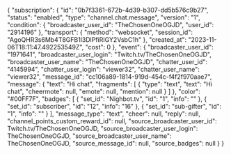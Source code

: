 {
  "subscription": {
    "id": "0b7f3361-672b-4d39-b307-dd5b576c9b27",
    "status": "enabled",
    "type": "channel.chat.message",
    "version": "1",
    "condition": {
      "broadcaster_user_id": "TheChosenOneOGJD",
      "user_id": "2914196"
    },
    "transport": {
      "method": "websocket",
      "session_id": "AgoQHR3s6Mb4T8GFB1l3DlPfiRIGY2VsbC1h"
    },
    "created_at": "2023-11-06T18:11:47.492253549Z",
    "cost": 0
  },
  "event": {
    "broadcaster_user_id": "1971641",
    "broadcaster_user_login": "Twitch.tv/TheChosenOneOGJD",
    "broadcaster_user_name": "TheChosenOneOGJD",
    "chatter_user_id": "4145994",
    "chatter_user_login": "viewer32",
    "chatter_user_name": "viewer32",
    "message_id": "cc106a89-1814-919d-454c-f4f2f970aae7",
    "message": {
      "text": "Hi chat",
      "fragments": [
        {
          "type": "text",
          "text": "Hi chat",
          "cheermote": null,
          "emote": null,
          "mention": null
        }
      ]
    },
    "color": "#00FF7F",
    "badges": [
      {
        "set_id": "Nighbot.tv",
        "id": "1",
        "info": ""
      },
      {
        "set_id": "subscriber",
        "id": "12",
        "info": "16"
      },
      {
        "set_id": "sub-gifter",
        "id": "1",
        "info": ""
      }
    ],
    "message_type": "text",
    "cheer": null,
    "reply": null,
    "channel_points_custom_reward_id": null,
    "source_broadcaster_user_id": Twitch.tv/TheChosenOneOGJD,
    "source_broadcaster_user_login": TheChosenOneOGJD,
    "source_broadcaster_user_name": TheChosenOneOGJD,
    "source_message_id": null,
    "source_badges": null
  }
}

<!---
TheChosenOneOGJD/TheChosenOneOGJD is a ✨ special ✨ repository because its `README.md` (this file) appears on your GitHub profile.
You can click the Preview link to take a look at your changes.
--->
